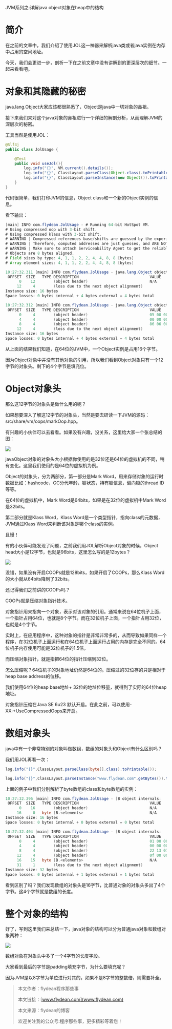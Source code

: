 JVM系列之:详解java object对象在heap中的结构

# 简介

在之前的文章中，我们介绍了使用JOL这一神器来解析java类或者java实例在内存中占用的空间地址。

今天，我们会更进一步，剖析一下在之前文章中没有讲解到的更深层次的细节。一起来看看吧。

# 对象和其隐藏的秘密

java.lang.Object大家应该都很熟悉了，Object是java中一切对象的鼻祖。

接下来我们来对这个java对象的鼻祖进行一个详细的解剖分析，从而理解JVM的深层次的秘密。

工具当然是使用JOL：

~~~java
@Slf4j
public class JolUsage {

    @Test
    public void useJol(){
        log.info("{}", VM.current().details());
        log.info("{}", ClassLayout.parseClass(Object.class).toPrintable());
        log.info("{}", ClassLayout.parseInstance(new Object()).toPrintable());
    }
}
~~~

代码很简单，我们打印JVM的信息，Object class和一个新的Object实例的信息。

看下输出：

~~~java
[main] INFO com.flydean.JolUsage - # Running 64-bit HotSpot VM.
# Using compressed oop with 3-bit shift.
# Using compressed klass with 3-bit shift.
# WARNING | Compressed references base/shifts are guessed by the experiment!
# WARNING | Therefore, computed addresses are just guesses, and ARE NOT RELIABLE.
# WARNING | Make sure to attach Serviceability Agent to get the reliable addresses.
# Objects are 8 bytes aligned.
# Field sizes by type: 4, 1, 1, 2, 2, 4, 4, 8, 8 [bytes]
# Array element sizes: 4, 1, 1, 2, 2, 4, 4, 8, 8 [bytes]

10:27:32.311 [main] INFO com.flydean.JolUsage - java.lang.Object object internals:
 OFFSET  SIZE   TYPE DESCRIPTION                               VALUE
      0    12        (object header)                           N/A
     12     4        (loss due to the next object alignment)
Instance size: 16 bytes
Space losses: 0 bytes internal + 4 bytes external = 4 bytes total

10:27:32.312 [main] INFO com.flydean.JolUsage - java.lang.Object object internals:
 OFFSET  SIZE   TYPE DESCRIPTION                               VALUE
      0     4        (object header)                           05 00 00 00 (00000101 00000000 00000000 00000000) (5)
      4     4        (object header)                           00 00 00 00 (00000000 00000000 00000000 00000000) (0)
      8     4        (object header)                           86 06 00 00 (10000110 00000110 00000000 00000000) (1670)
     12     4        (loss due to the next object alignment)
Instance size: 16 bytes
Space losses: 0 bytes internal + 4 bytes external = 4 bytes total
~~~

从上面的结果我们知道，在64位的JVM中，一个Object实例是占用16个字节。 

因为Object对象中并没有其他对象的引用，所以我们看到Object对象只有一个12字节的对象头。剩下的4个字节是填充位。

# Object对象头

那么这12字节的对象头是做什么用的呢？

如果想要深入了解这12字节的对象头，当然是要去研读一下JVM的源码：src/share/vm/oops/markOop.hpp。

有兴趣的小伙伴可以去看看。如果没有兴趣，没关系，这里给大家一个张总结的图：

![](https://img-blog.csdnimg.cn/20200618121615778.png?x-oss-process=image/watermark,type_ZmFuZ3poZW5naGVpdGk,shadow_0,text_aHR0cDovL3d3dy5mbHlkZWFuLmNvbQ==,size_35,color_8F8F8F,t_70)

javaObject对象的对象头大小根据你使用的是32位还是64位的虚拟机的不同，稍有变化。这里我们使用的是64位的虚拟机为例。

Object的对象头，分为两部分，第一部分是Mark Word，用来存储对象的运行时数据比如：hashcode，GC分代年龄，锁状态，持有锁信息，偏向锁的thread ID等等。

在64位的虚拟机中，Mark Word是64bits，如果是在32位的虚拟机中Mark Word是32bits。

第二部分就是Klass Word，Klass Word是一个类型指针，指向class的元数据，JVM通过Klass Word来判断该对象是哪个class的实例。

且慢！

有的小伙伴可能发现了问题，之前我们用JOL解析Object对象的时候，Object head大小是12字节，也就是96bits，这里怎么写的是12bytes？

![](https://img-blog.csdnimg.cn/20200618122419596.png?x-oss-process=image/watermark,type_ZmFuZ3poZW5naGVpdGk,shadow_0,text_aHR0cDovL3d3dy5mbHlkZWFuLmNvbQ==,size_35,color_8F8F8F,t_70)

没错，如果没有开启COOPs就是128bits，如果开启了COOPs，那么Klass Word的大小就从64bits降到了32bits。

还记得我们之前讲的COOPs吗？

COOPs就是压缩对象指针技术。

对象指针用来指向一个对象，表示对该对象的引用。通常来说在64位机子上面，一个指针占用64位，也就是8个字节。而在32位机子上面，一个指针占用32位，也就是4个字节。

实时上，在应用程序中，这种对象的指针是非常非常多的，从而导致如果同样一个程序，在32位机子上面运行和在64位机子上面运行占用的内存是完全不同的。64位机子内存使用可能是32位机子的1.5倍。

而压缩对象指针，就是指把64位的指针压缩到32位。

怎么压缩呢？64位机子的对象地址仍然是64位的。压缩过的32位存的只是相对于heap base address的位移。

我们使用64位的heap base地址+ 32位的地址位移量，就得到了实际的64位heap地址。

对象指针压缩在Java SE 6u23 默认开启。在此之前，可以使用-XX:+UseCompressedOops来开启。

# 数组对象头

java中有一个非常特别的对象叫做数组，数组的对象头和Object有什么区别吗？

我们用JOL再看一次：

~~~java
log.info("{}",ClassLayout.parseClass(byte[].class).toPrintable());

log.info("{}",ClassLayout.parseInstance("www.flydean.com".getBytes()).toPrintable());
~~~

上面的例子中我们分别解析了byte数组的class和byte数组的实例：

~~~java
10:27:32.396 [main] INFO com.flydean.JolUsage - [B object internals:
 OFFSET  SIZE   TYPE DESCRIPTION                               VALUE
      0    16        (object header)                           N/A
     16     0   byte [B.<elements>                             N/A
Instance size: 16 bytes
Space losses: 0 bytes internal + 0 bytes external = 0 bytes total

10:27:32.404 [main] INFO com.flydean.JolUsage - [B object internals:
 OFFSET  SIZE   TYPE DESCRIPTION                               VALUE
      0     4        (object header)                           01 00 00 00 (00000001 00000000 00000000 00000000) (1)
      4     4        (object header)                           00 00 00 00 (00000000 00000000 00000000 00000000) (0)
      8     4        (object header)                           22 13 07 00 (00100010 00010011 00000111 00000000) (463650)
     12     4        (object header)                           0f 00 00 00 (00001111 00000000 00000000 00000000) (15)
     16    15   byte [B.<elements>                             N/A
     31     1        (loss due to the next object alignment)
Instance size: 32 bytes
Space losses: 0 bytes internal + 1 bytes external = 1 bytes total
~~~

看到区别了吗？我们发现数组的对象头是16字节，比普通对象的对象头多出了4个字节。这4个字节就是数组的长度。

# 整个对象的结构

好了，写到这里我们来总结一下，java对象的结构可以分为普通java对象和数组对象两种：

![](https://img-blog.csdnimg.cn/20200618135903311.png?x-oss-process=image/watermark,type_ZmFuZ3poZW5naGVpdGk,shadow_0,text_aHR0cDovL3d3dy5mbHlkZWFuLmNvbQ==,size_35,color_8F8F8F,t_70)

数组对象在对象头中多了一个4字节的长度字段。

大家看到最后的字节是padding填充字节，为什么要填充呢？

因为JVM是以8字节为单位进行对其的，如果不是8字节的整数倍，则需要补全。

> 本文作者：flydean程序那些事
> 
> 本文链接：[www.flydean.com](www.flydean.com)
> 
> 本文来源：flydean的博客
> 
> 欢迎关注我的公众号:程序那些事，更多精彩等着您！


